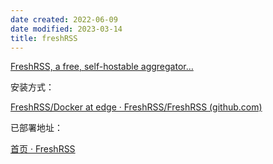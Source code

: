 ```yaml
---
date created: 2022-06-09
date modified: 2023-03-14
title: freshRSS
---
```


[FreshRSS, a free, self-hostable aggregator…](https://www.freshrss.org/)

安装方式：

[FreshRSS/Docker at edge · FreshRSS/FreshRSS (github.com)](https://github.com/FreshRSS/FreshRSS/tree/edge/Docker)

已部署地址：

[首页 · FreshRSS](http://121.36.173.186:8080/i/?rid=626bc46f7671a)
